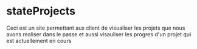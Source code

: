 # stateProjects
Ceci est un site permettant aux client de visualiser les projets que nous avons realiser dans le passe et aussi visauliser les progres d'un projet qui est actuellement 
en cours
